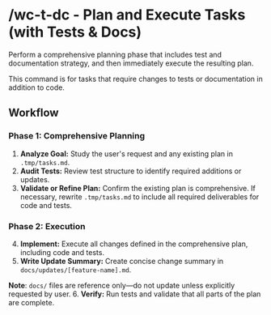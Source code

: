 # /wc-t-dc - Plan and Execute Tasks (with Tests & Docs)

Perform a comprehensive planning phase that includes test and documentation strategy, and then immediately execute the resulting plan.

This command is for tasks that require changes to tests or documentation in addition to code.

## Workflow

### Phase 1: Comprehensive Planning

1.  **Analyze Goal:** Study the user's request and any existing plan in `.tmp/tasks.md`.
2.  **Audit Tests:** Review test structure to identify required additions or updates.
3.  **Validate or Refine Plan:** Confirm the existing plan is comprehensive. If necessary, rewrite `.tmp/tasks.md` to include all required deliverables for code and tests.

### Phase 2: Execution

4.  **Implement:** Execute all changes defined in the comprehensive plan, including code and tests.
5.  **Write Update Summary:** Create concise change summary in `docs/updates/[feature-name].md`.

**Note**: `docs/` files are reference only—do not update unless explicitly requested by user.
6.  **Verify:** Run tests and validate that all parts of the plan are complete.
